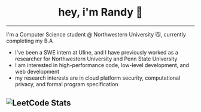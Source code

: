 # <div align = center> hey, i'm Randy :wave: </div>  
---
I'm a Computer Science student @ Northwestern University 😼, currently completing my B.A 
<ul> 
  <li>I've been a SWE intern at Uline, and I have previously worked as a researcher for Northwestern University and Penn State University</li>
  <li>I am interested in high-performance code, low-level development, and web development</li>
  <li>my research interests are in cloud platform security, computational privacy, and formal program specification </li>
</ul>

![LeetCode Stats](https://leetcard.jacoblin.cool/randyrocher?theme=dark&font=Advent%20Pro)
---


